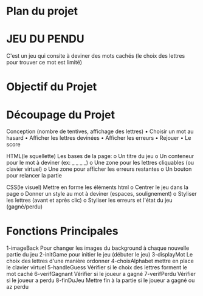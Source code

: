 # Plan du projet 

# JEU DU PENDU
C'est un jeu qui consite à deviner des mots cachés 
(le choix des lettres pour trouver ce mot est limité)

# Objectif du Projet


# Découpage du Projet
Conception
(nombre de tentives, affichage des lettres)
•	Choisir un mot au hasard
•	Afficher les lettres devinées
•	Afficher les erreurs
•	Rejouer
•	Le score


HTML(le squellette)
Les bases de la page:
o	Un titre du jeu
o	Un conteneur pour le mot à deviner (ex: _ _ _ _)
o	Une zone pour les lettres cliquables (ou clavier virtuel)
o	Une zone pour afficher les erreurs restantes
o	Un bouton pour relancer la partie

CSS(le visuel)
Mettre en forme les éléments html
o	Centrer le jeu dans la page
o	Donner un style au mot à deviner (espaces, soulignement)
o	Styliser les lettres (avant et après clic)
o	Styliser les erreurs et l'état du jeu (gagné/perdu)

# Fonctions Principales

1-imageBack
Pour changer les images du background à chaque nouvelle partie du jeu
2-initGame
pour initier le jeu (débuter le jeu)
3-displayMot
Le choix des lettres d'une manière ordonner
4-choixAlphabet
mettre en place le clavier virtuel
5-handleGuess
Vérifier si le choix des lettres forment le mot caché
6-verifGagnant
Vérifier si le joueur a gagné
7-verifPerdu
Vérifier si le joueur a perdu
8-finDuJeu
Mettre fin à la partie si le joueur a gagné ou az perdu